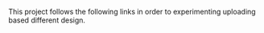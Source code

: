 This project follows the following links in order to experimenting uploading based different design.

